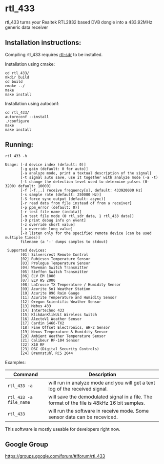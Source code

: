 rtl_433
=======

rtl_433 turns your Realtek RTL2832 based DVB dongle into a 433.92MHz generic data receiver

Installation instructions:
--------------------------

Compiling rtl_433 requires [rtl-sdr](http://sdr.osmocom.org/trac/wiki/rtl-sdr) to be installed.

Installation using cmake:

    cd rtl_433/
    mkdir build
    cd build
    cmake ../
    make
	make install

Installation using autoconf:

    cd rtl_433/
    autoreconf --install
	./configure
	make
	make install


Running:
--------

    rtl_433 -h

    Usage: [-d device index (default: 0)]
           [-g gain (default: 0 for auto)]
           [-a analyze mode, print a textual description of the signal]
           [-t signal auto save, use it together with analyze mode (-a -t)
           [-l change the detection level used to determine pulses (0-3200) default: 10000]
           [-f [-f...] receive frequency[s], default: 433920000 Hz]
           [-s sample rate (default: 250000 Hz)]
           [-S force sync output (default: async)]
           [-r read data from file instead of from a receiver]
           [-p ppm_error (default: 0)]
           [-r test file name (indata)]
           [-m test file mode (0 rtl_sdr data, 1 rtl_433 data)]
           [-D print debug info on event]
           [-z override short value]
           [-x override long value]
           [-R listen only for the specified remote device (can be used multiple times)]
           filename (a '-' dumps samples to stdout)
           
     Supported devices:
           [01] Silvercrest Remote Control
           [02] Rubicson Temperature Sensor
           [03] Prologue Temperature Sensor
           [04] Waveman Switch Transmitter
           [05] Steffen Switch Transmitter
           [06] ELV EM 1000
           [07] ELV WS 2000
           [08] LaCrosse TX Temperature / Humidity Sensor
           [09] Acurite 5n1 Weather Station
           [10] Acurite 896 Rain Gauge
           [11] Acurite Temperature and Humidity Sensor
           [12] Oregon Scientific Weather Sensor
           [13] Mebus 433
           [14] Intertechno 433
           [15] KlikAanKlikUit Wireless Switch
           [16] AlectoV1 Weather Sensor
           [17] Cardin S466-TX2
           [18] Fine Offset Electronics, WH-2 Sensor
           [19] Nexus Temperature & Humidity Sensor
           [20] Ambient Weather Temperature Sensor
           [21] Calibeur RF-104 Sensor
           [22] X10 RF
           [23] DSC (Digital Security Controls)
           [24] Brennstuhl RCS 2044


Examples:

| Command | Description
|---------|------------
| `rtl_433 -a` | will run in analyze mode and you will get a text log of the received signal.
| `rtl_433 -a file_name` | will save the demodulated signal in a file. The format of the file is 48kHz 16 bit samples.
| `rtl_433` | will run the software in receive mode. Some sensor data can be receviced.

This software is mostly useable for developers right now.

Google Group
------------

https://groups.google.com/forum/#!forum/rtl_433

